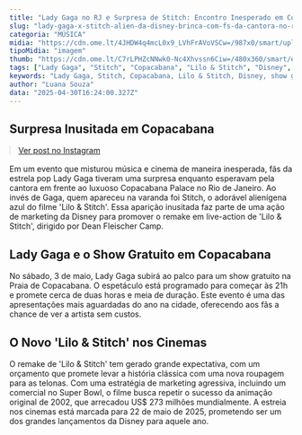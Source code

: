 ```yaml
---
title: "Lady Gaga no RJ e Surpresa de Stitch: Encontro Inesperado em Copacabana"
slug: "lady-gaga-x-stitch-alien-da-disney-brinca-com-fs-da-cantora-no-rj"
categoria: "MÚSICA"
midia: "https://cdn.ome.lt/4JHDW4q4mcL0x9_LVhFrAVoVSCw=/987x0/smart/uploads/conteudo/fotos/OMELETE_CAPA_-_2025-04-30T125034.714.png"
tipoMidia: "imagem"
thumb: "https://cdn.ome.lt/C7rLPHZcNNwk0-Nc4Xhvssn6Ciw=/480x360/smart/extras/conteudos/omelete_THUMB_-_2025-04-30T125450.772.png"
tags: ["Lady Gaga", "Stitch", "Copacabana", "Lilo & Stitch", "Disney", "show gratuito", "live-action", "Rio de Janeiro"]
keywords: "Lady Gaga, Stitch, Copacabana, Lilo & Stitch, Disney, show gratuito, live-action, Rio de Janeiro"
author: "Luana Souza"
data: "2025-04-30T16:24:00.327Z"
---
```


## Surpresa Inusitada em Copacabana

<blockquote class="instagram-media" data-instgrm-permalink="https://www.instagram.com/reel/DJEzS7fJza1/" data-instgrm-version="14" style="width:100%; max-width:540px; margin:1rem auto;"><a href="https://www.instagram.com/reel/DJEzS7fJza1/">Ver post no Instagram</a></blockquote>

Em um evento que misturou música e cinema de maneira inesperada, fãs da estrela pop Lady Gaga tiveram uma surpresa enquanto esperavam pela cantora em frente ao luxuoso Copacabana Palace no Rio de Janeiro. Ao invés de Gaga, quem apareceu na varanda foi Stitch, o adorável alienígena azul do filme 'Lilo & Stitch'. Essa aparição inusitada faz parte de uma ação de marketing da Disney para promover o remake em live-action de 'Lilo & Stitch', dirigido por Dean Fleischer Camp.

## Lady Gaga e o Show Gratuito em Copacabana

No sábado, 3 de maio, Lady Gaga subirá ao palco para um show gratuito na Praia de Copacabana. O espetáculo está programado para começar às 21h e promete cerca de duas horas e meia de duração. Este evento é uma das apresentações mais aguardadas do ano na cidade, oferecendo aos fãs a chance de ver a artista sem custos.

## O Novo 'Lilo & Stitch' nos Cinemas

O remake de 'Lilo & Stitch' tem gerado grande expectativa, com um orçamento que promete levar a história clássica com uma nova roupagem para as telonas. Com uma estratégia de marketing agressiva, incluindo um comercial no Super Bowl, o filme busca repetir o sucesso da animação original de 2002, que arrecadou US$ 273 milhões mundialmente. A estreia nos cinemas está marcada para 22 de maio de 2025, prometendo ser um dos grandes lançamentos da Disney para aquele ano.